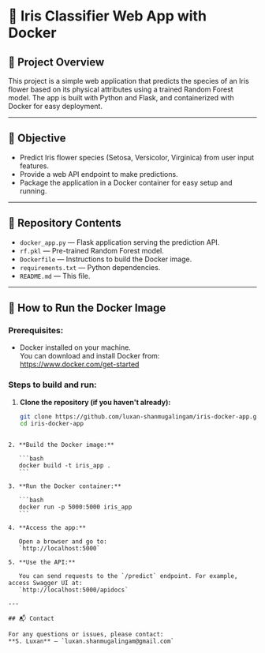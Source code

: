 # 🌺 Iris Classifier Web App with Docker

## 📌 Project Overview
This project is a simple web application that predicts the species of an Iris flower based on its physical attributes using a trained Random Forest model. The app is built with Python and Flask, and containerized with Docker for easy deployment.

---

## 🎯 Objective
- Predict Iris flower species (Setosa, Versicolor, Virginica) from user input features.
- Provide a web API endpoint to make predictions.
- Package the application in a Docker container for easy setup and running.

---

## 📂 Repository Contents
- `docker_app.py` — Flask application serving the prediction API.
- `rf.pkl` — Pre-trained Random Forest model.
- `Dockerfile` — Instructions to build the Docker image.
- `requirements.txt` — Python dependencies.
- `README.md` — This file.

---

## 🐳 How to Run the Docker Image

### Prerequisites:
- Docker installed on your machine.  
  You can download and install Docker from: https://www.docker.com/get-started

### Steps to build and run:

1. **Clone the repository (if you haven't already):**

   ```bash
   git clone https://github.com/luxan-shanmugalingam/iris-docker-app.git
   cd iris-docker-app
````

2. **Build the Docker image:**

   ```bash
   docker build -t iris_app .
   ```

3. **Run the Docker container:**

   ```bash
   docker run -p 5000:5000 iris_app
   ```

4. **Access the app:**

   Open a browser and go to:
   `http://localhost:5000`

5. **Use the API:**

   You can send requests to the `/predict` endpoint. For example, access Swagger UI at:
   `http://localhost:5000/apidocs`

---

## 📬 Contact

For any questions or issues, please contact:
**S. Luxan** — `luxan.shanmugalingam@gmail.com`
